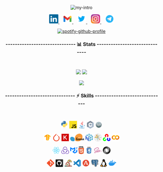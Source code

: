 <p align="center">
  <img src="https://readme-typing-svg.demolab.com?font=Fira+Code&pause=500&color=FA8B00&background=9F8E3C00&center=true&vCenter=true&width=435&lines=Hi+there!+%F0%9F%91%8B;This+is+Ali+Sedaghi;A+CE+Undergrad+Student;An+AI+Enthusiast" alt="my-intro" />
</p>

<p align="center">
  <a href="https://www.linkedin.com/in/ali-sedaghi-b4366963/" title="LinkedIn">
    <img width="30" src="images/linkedin.svg">
  </a>
  &nbsp;&nbsp;
  <a href="mailto:ali.sedaghi@gmail.com" title="Email">
    <img width="30" src="images/gmail.svg">
  </a>
  &nbsp;&nbsp;
  <a href="https://twitter.com/ali_sedaghi/" title="Twitter">
    <img width="30" src="images/twitter.svg">
  </a>
  &nbsp;&nbsp;
  <a href="https://www.instagram.com/ali__sedaghi/" title="Instagram">
    <img width="30" src="images/instagram.svg">
  </a>
  &nbsp;&nbsp;
  <a href="https://t.me/ali_sedaghi/" title="Telegram">
    <img width="30" src="images/telegram.svg">
  </a>
</p>

<p align="center">
  <a href="https://spotify-github-profile.vercel.app/api/view?uid=3tareha&amp;redirect=true">
    <img src="https://spotify-github-profile.vercel.app/api/view?uid=3tareha&amp;cover_image=true&amp;theme=novatorem&amp;bar_color=fa8b00&amp;bar_color_cover=false" alt="spotify-github-profile">
  </a>
</p>

<!-- <p align="center">
  <img src="https://visitor-badge.glitch.me/badge?page_id=ali-sedaghi" alt="visitors">
</p> -->


<h3 align="center">------------------------------ 📊 Stats ------------------------------</h3><br />
<p align="center">
  <img width="49%" src="https://github-readme-stats.vercel.app/api?username=ali-sedaghi&text_bold=false&count_private=true&include_all_commits=true&show_icons=true&theme=dark&title_color=FA8B00&icon_color=FA8B00&text_color=FDFDFD&hide_border=true" />
  <img width="49%" src="https://github-readme-streak-stats.herokuapp.com/?user=ali-sedaghi&theme=dark&hide_border=true" />
</p>

<p align="center">
  <img align="center" src="https://github-readme-stats.vercel.app/api/top-langs/?username=Ali-Sedaghi&langs_count=10&layout=compact&theme=dark&hide_border=true&title_color=FA8B00" />
</p>


<h3 align="center">------------------------------ ⚡ Skills ------------------------------</h3><br />
<p align="center">
  <code><img title="Python" height="25" src="images/python.svg"></code>
  <code><img title="Javascript" height="25" src="images/javascript.svg"></code>
  <code><img title="Java" height="25" src="images/java.svg"></code>
  <code><img title="C" height="25" src="images/c.svg"></code>
  <code><img title="LaTeX" height="25" src="images/latex.svg"></code>
</p>

<p align="center">
  <code><img title="Tensorflow" height="25" src="images/tensorflow.svg"></code>
  <code><img title="PyTorch" height="25" src="images/pytorch.svg"></code>
  <code><img title="Keras" height="25" src="images/keras.svg"></code>
  <code><img title="scikit-learn" height="25" src="images/sklearn.svg"></code>
  <code><img title="NumPy" height="25" src="images/numpy.svg"></code>
  <code><img title="Matplotlib" height="25" src="images/matplotlib.svg"></code>
  <code><img title="OpenCV" height="25" src="images/opencv.svg"></code>
  <code><img title="Google Colab" height="25" src="images/colab.svg"></code>
</p>

<p align="center">
  <code><img title="React" height="25" src="images/react.svg"></code>
  <code><img title="Redux" height="25" src="images/redux.svg"></code>
  <code><img title="MUI" height="25" src="images/mui.svg"></code>
  <code><img title="HTML5" height="25" src="images/html.svg"></code>
  <code><img title="CSS" height="25" src="images/css.svg"></code>
  <code><img title="SASS" height="25" src="images/sass.svg"></code>
  <code><img title="JSON" height="25" src="images/json.svg"></code>
</p>

<p align="center">
  <code><img title="Git" height="25" src="images/git.svg"></code>
  <code><img title="GitHub" height="25" src="images/github.svg"></code>
  <code><img title="Scrum" height="25" src="images/scrum.png"></code>
  <code><img title="VSCode" height="25" src="images/vscode.svg"></code>
  <code><img title="ANTLR" height="25" src="images/antlr.svg"></code>
  <code><img title="PostgreSQL" height="25" src="images/postgresql.svg"></code>
  <code><img title="Linux" height="25" src="images/linux.svg"></code>
  <code><img title="Docker" height="25" src="images/docker.svg"></code>
</p>

<!-- <p align="center">
  nltk
</p> -->
